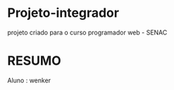 # Projeto-integrador
projeto criado para o curso programador web - SENAC
# __RESUMO__
Aluno : wenker
